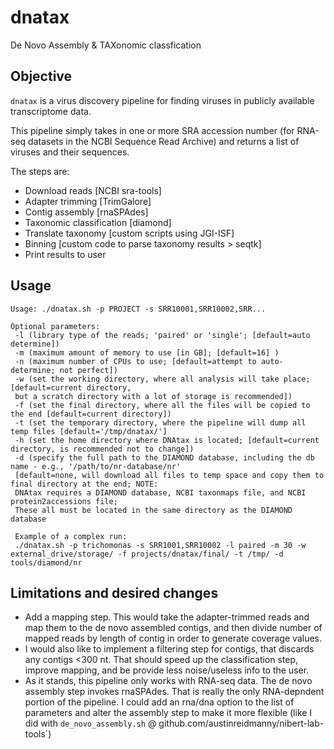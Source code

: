 # dnatax
De Novo Assembly & TAXonomic classfication

## Objective
`dnatax` is a virus discovery pipeline for finding viruses in publicly available transcriptome data.

This pipeline simply takes in one or more SRA accession number (for RNA-seq datasets in the NCBI Sequence Read Archive)
and returns a list of viruses and their sequences.

The steps are:
- Download reads [NCBI sra-tools]
- Adapter trimming [TrimGalore]
- Contig assembly [rnaSPAdes]
- Taxonomic classification [diamond]
- Translate taxonomy [custom scripts using JGI-ISF]
- Binning [custom code to parse taxonomy results > seqtk]
- Print results to user

## Usage
```
Usage: ./dnatax.sh -p PROJECT -s SRR10001,SRR10002,SRR... 

Optional parameters: 
 -l (library type of the reads; 'paired' or 'single'; [default=auto determine]) 
 -m (maximum amount of memory to use [in GB]; [default=16] ) 
 -n (maximum number of CPUs to use; [default=attempt to auto-determine; not perfect]) 
 -w (set the working directory, where all analysis will take place; [default=current directory, 
 but a scratch directory with a lot of storage is recommended]) 
 -f (set the final directory, where all the files will be copied to the end [default=current directory]) 
 -t (set the temporary directory, where the pipeline will dump all temp files [default='/tmp/dnatax/'] 
 -h (set the home directory where DNAtax is located; [default=current directory, is recommended not to change]) 
 -d (specify the full path to the DIAMOND database, including the db name - e.g., '/path/to/nr-database/nr' 
 [default=none, will download all files to temp space and copy them to final directory at the end; NOTE: 
 DNAtax requires a DIAMOND database, NCBI taxonmaps file, and NCBI protein2accessions file; 
 These all must be located in the same directory as the DIAMOND database 

 Example of a complex run: 
 ./dnatax.sh -p trichomonas -s SRR1001,SRR10002 -l paired -m 30 -w external_drive/storage/ -f projects/dnatax/final/ -t /tmp/ -d tools/diamond/nr 
```

## Limitations and desired changes
* Add a mapping step. This would take the adapter-trimmed reads and map them to the de novo assembled contigs, and then divide number of mapped reads by length of contig in order to generate coverage values. 
* I would also like to implement a filtering step for contigs, that discards any contigs <300 nt. That should speed up the classification step, improve mapping, and be provide less noise/useless info to the user.
*  As it stands, this pipeline only works with RNA-seq data. The de novo assembly step invokes rnaSPAdes. That is really the only RNA-depndent portion of the pipeline. I could add an rna/dna option to the list of parameters and alter the assembly step to make it more flexible (like I did with `de_novo_assembly.sh` @ github.com/austinreidmanny/nibert-lab-tools`)

